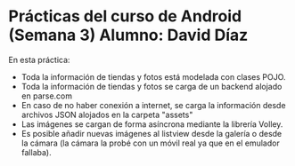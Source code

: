 Prácticas del curso de Android (Semana 3)
Alumno: David Díaz
=========================================

En esta práctica:

- Toda la información de tiendas y fotos está modelada con clases POJO.
- Toda la información de tiendas y fotos se carga de un backend alojado en parse.com
- En caso de no haber conexión a internet, se carga la información desde archivos JSON alojados en la carpeta "assets"
- Las imágenes se cargan de forma asíncrona mediante la librería Volley.
- Es posible añadir nuevas imágenes al listview desde la galería o desde la cámara (la cámara la probé con un móvil real ya que en el emulador fallaba).



